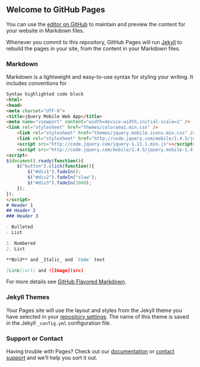 ## Welcome to GitHub Pages

You can use the [editor on GitHub](https://github.com/damon-samuel/final-documentation/edit/master/README.md) to maintain and preview the content for your website in Markdown files.

Whenever you commit to this repository, GitHub Pages will run [Jekyll](https://jekyllrb.com/) to rebuild the pages in your site, from the content in your Markdown files.

### Markdown

Markdown is a lightweight and easy-to-use syntax for styling your writing. It includes conventions for

```markdown
Syntax highlighted code block
<html>
<head>
<meta charset="UTF-8">
<title>jQuery Mobile Web App</title>
<meta name="viewport" content="width=device-width,initial-scale=1" />
<link rel="stylesheet" href="themes/colorama1.min.css" />
	<link rel="stylesheet" href="themes/jquery.mobile.icons.min.css" />
	<link rel="stylesheet" href="http://code.jquery.com/mobile/1.4.5/jquery.mobile.structure-1.4.5.min.css" />
	<script src="http://code.jquery.com/jquery-1.11.1.min.js"></script>
	<script src="http://code.jquery.com/mobile/1.4.5/jquery.mobile-1.4.5.min.js"></script>
<script>
$(document).ready(function(){
    $("button").click(function(){
        $("#div1").fadeIn();
        $("#div2").fadeIn("slow");
        $("#div3").fadeIn(3000);
    });
});
</script>
# Header 1
## Header 2
### Header 3

- Bulleted
- List

1. Numbered
2. List

**Bold** and _Italic_ and `Code` text

[Link](url) and ![Image](src)
```

For more details see [GitHub Flavored Markdown](https://guides.github.com/features/mastering-markdown/).

### Jekyll Themes

Your Pages site will use the layout and styles from the Jekyll theme you have selected in your [repository settings](https://github.com/damon-samuel/final-documentation/settings). The name of this theme is saved in the Jekyll `_config.yml` configuration file.

### Support or Contact

Having trouble with Pages? Check out our [documentation](https://help.github.com/categories/github-pages-basics/) or [contact support](https://github.com/contact) and we’ll help you sort it out.
